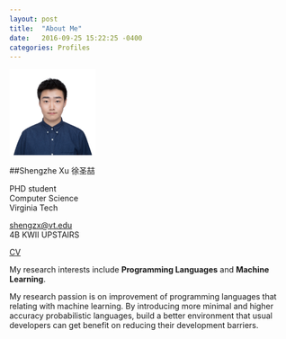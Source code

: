 ```yaml
---
layout: post
title:  "About Me"
date:   2016-09-25 15:22:25 -0400
categories: Profiles
---
```



<img src="https://github.com/shengzx-vt/shengzx-vt.github.io/blob/master/assets/_picture.jpg" width = "153" height = "153" alt="PHOTO" />

##Shengzhe Xu 徐圣喆

PHD student  
Computer Science  
Virginia Tech

shengzx@vt.edu  
4B KWII UPSTAIRS

[CV](https://github.com/shengzx-vt/shengzx-vt.github.io/blob/master/assets/_CV_SHENGZHEXU.pdf)

My research interests include **Programming Languages** and **Machine Learning**.

My research passion is on improvement of programming languages that relating with machine learning. By introducing more minimal and higher accuracy probabilistic languages, build a better environment that usual developers can get benefit on reducing their development barriers.


